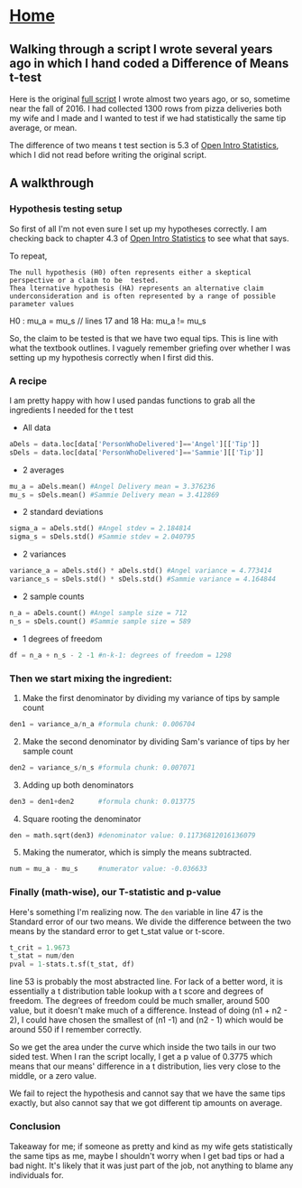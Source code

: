 # <a href="https://angelddaz.github.io/bridgetomasters/"> Home </a>
## Walking through a script I wrote several years ago in which I hand coded a Difference of Means t-test

Here is the original [full script](https://github.com/angelddaz/learning_python/blob/master/t_tests/angel_sam_t_test.py) I wrote almost two years ago, or so, sometime near the fall of 2016. I had collected 1300 rows from pizza deliveries both my wife and I made and I wanted to test if we had statistically the same tip average, or mean.

The difference of two means t test section is 5.3 of [Open Intro Statistics](https://github.com/angelddaz/bridgetomasters/blob/master/openintrostatistics.md), which I did not read before writing the original script.


## A walkthrough

### Hypothesis testing setup
So first of all I'm not even sure I set up my hypotheses correctly. I am checking back to chapter 4.3 of [Open Intro Statistics](https://github.com/angelddaz/bridgetomasters/blob/master/openintrostatistics.md) to see what that says. 

To repeat, 
``` Null and alternative hypotheses
The null hypothesis (H0) often represents either a skeptical perspective or a claim to be  tested.   
Thea lternative hypothesis (HA) represents an alternative claim underconsideration and is often represented by a range of possible parameter values
```

H0 : mu_a = mu_s // lines 17 and 18
Ha: mu_a != mu_s 

So, the claim to be tested is that we have two equal tips. This is line with what the textbook outlines. I vaguely remember griefing over whether I was setting up my hypothesis correctly when I first did this.

### A recipe
I am pretty happy with how I used pandas functions to grab all the ingredients I needed for the t test

* All data  

```python
aDels = data.loc[data['PersonWhoDelivered']=='Angel'][['Tip']]
sDels = data.loc[data['PersonWhoDelivered']=='Sammie'][['Tip']]
``` 

* 2 averages 
```python
mu_a = aDels.mean() #Angel Delivery mean = 3.376236
mu_s = sDels.mean() #Sammie Delivery mean = 3.412869
```

* 2 standard deviations
```python
sigma_a = aDels.std() #Angel stdev = 2.184814
sigma_s = sDels.std() #Sammie stdev = 2.040795

```
* 2 variances
```python
variance_a = aDels.std() * aDels.std() #Angel variance = 4.773414
variance_s = sDels.std() * sDels.std() #Sammie variance = 4.164844
```

* 2 sample counts 
```python
n_a = aDels.count() #Angel sample size = 712
n_s = sDels.count() #Sammie sample size = 589
```

* 1 degrees of freedom
```python
df = n_a + n_s - 2 -1 #n-k-1: degrees of freedom = 1298
```

### Then we start mixing the ingredient:

1. Make the first denominator by dividing my variance of tips by sample count 
```python
den1 = variance_a/n_a #formula chunk: 0.006704
```

2. Make the second denominator by dividing Sam's variance of tips by her sample count
```python
den2 = variance_s/n_s #formula chunk: 0.007071
```

3. Adding up both denominators
```python
den3 = den1+den2      #formula chunk: 0.013775
```
4. Square rooting the denominator
```python
den = math.sqrt(den3) #denominator value: 0.11736812016136079
```


5. Making the numerator, which is simply the means subtracted. 
```python
num = mu_a - mu_s     #numerator value: -0.036633
```

### Finally (math-wise), our T-statistic and p-value

Here's something I'm realizing now. The ```den``` variable in line 47 is the Standard error of our two means. We divide the difference between the two means by the standard error to get t_stat value or t-score.

```python
t_crit = 1.9673
t_stat = num/den
pval = 1-stats.t.sf(t_stat, df)
```
line 53 is probably the most abstracted line. For lack of a better word, it is essentially a t distribution table lookup with a t score and degrees of freedom. The degrees of freedom could be much smaller, around 500 value, but it doesn't make much of a difference. Instead of doing (n1 + n2 - 2), I could have chosen the smallest of (n1 -1) and (n2 - 1) which would be around 550 if I remember correctly.

So we get the area under the curve which inside the two tails in our two sided test. When I ran the script locally, I get a p value of 0.3775 which means that our means' difference in a t distribution, lies very close to the middle, or a zero value.

We fail to reject the hypothesis and cannot say that we have the same tips exactly, but also cannot say that we got different tip amounts on average.

### Conclusion
Takeaway for me; if someone as pretty and kind as my wife gets statistically the same tips as me, maybe I shouldn't worry when I get bad tips or had a bad night. It's likely that it was just part of the job, not anything to blame any individuals for.
